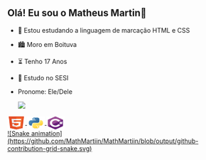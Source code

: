 ## Olá! Eu sou o Matheus Martin👋

- 🔭 Estou estudando a linguagem de marcação HTML e CSS
- 🏙️ Moro em Boituva
- ⏳ Tenho 17 Anos
- 🏫 Estudo no SESI
- Pronome: Ele/Dele

  <div>
  <a href="https://github.com/MathMartiin">
  <img height="180em" src="https://github-readme-stats.vercel.app/api?username=MathMartiin&show_icons=true&theme=apprentice&include_all_commits=true&count_private=true"/> 
</div>
  <img align="center" alt="Rafa-HTML" height="30" width="40" src="https://raw.githubusercontent.com/devicons/devicon/master/icons/html5/html5-original.svg">
  <img align="center" alt="Rafa-Python" height="30" width="40" src="https://raw.githubusercontent.com/devicons/devicon/master/icons/python/python-original.svg">
  <img align="center" alt="Rafa-Csharp" height="30" width="40" src="https://raw.githubusercontent.com/devicons/devicon/master/icons/csharp/csharp-original.svg">
  
</div>
<div>
  ![Snake animation](https://github.com/MathMartiin/MathMartiin/blob/output/github-contribution-grid-snake.svg)
</div>

  

